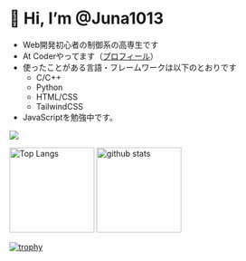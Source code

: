 # 👋 Hi, I’m @Juna1013

- Web開発初心者の制御系の高専生です
- At Coderやってます（[プロフィール](https://atcoder.jp/users/Jun1013)）
- 使ったことがある言語・フレームワークは以下のとおりです
  - C/C++
  - Python
  - HTML/CSS
  - TailwindCSS
- JavaScriptを勉強中です。
<p align="left">
  <a href="https://skillicons.dev">
    <img src="https://skillicons.dev/icons?i=c,cpp,python,html,css, tailwindcss" />
  </a>
</p>

<p align="left"> 
  <img alt="Top Langs" height="150px" src="https://github-readme-stats.vercel.app/api/top-langs/?username=Juna1013&layout=compact&count_private=true&show_icons=true&theme=onedark" />
  <img alt="github stats" height="150px" src="https://github-readme-stats.vercel.app/api?username=Juna1013&count_private=true&show_icons=true&show_icons=true&theme=onedark" />
</p>

[![trophy](https://github-profile-trophy.vercel.app/?username=Juna1013&theme=onedark&column=7)](https://github.com/ryo-ma/github-profile-trophy)
<!---
Juna1013/Juna1013 is a ✨ special ✨ repository because its `README.md` (this file) appears on your GitHub profile.
You can click the Preview link to take a look at your changes.
--->
